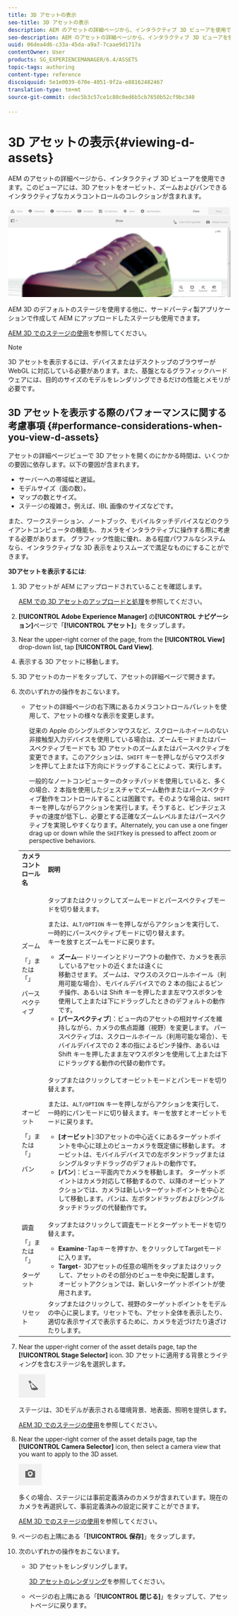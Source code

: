 ```yaml
---
title: 3D アセットの表示
seo-title: 3D アセットの表示
description: AEM のアセットの詳細ページから、インタラクティブ 3D ビューアを使用できます。このビューアには、3D アセットをオービット、ズームおよびパンできるインタラクティブなカメラコントロールのコレクションが含まれます。
seo-description: AEM のアセットの詳細ページから、インタラクティブ 3D ビューアを使用できます。このビューアには、3D アセットをオービット、ズームおよびパンできるインタラクティブなカメラコントロールのコレクションが含まれます。
uuid: 06dea4d6-c33a-45da-a9a7-7caae9d1717a
contentOwner: User
products: SG_EXPERIENCEMANAGER/6.4/ASSETS
topic-tags: authoring
content-type: reference
discoiquuid: 5e1e0039-670e-4051-9f2a-e88162482467
translation-type: tm+mt
source-git-commit: cdec5b3c57ce1c80c0ed6b5cb7650b52cf9bc340

---
```



# 3D アセットの表示{#viewing-d-assets}

AEM のアセットの詳細ページから、インタラクティブ 3D ビューアを使用できます。このビューアには、3D アセットをオービット、ズームおよびパンできるインタラクティブなカメラコントロールのコレクションが含まれます。

![chlimage_1-16](assets/chlimage_1-16.png)

AEM 3D のデフォルトのステージを使用する他に、サードパーティ製アプリケーションで作成して AEM にアップロードしたステージも使用できます。

[AEM 3D でのステージの使用](/help/sites-classic-ui-authoring/classicui-stages-aem3d.md)を参照してください。

>[!NOTE]
>
>3D アセットを表示するには、デバイスまたはデスクトップのブラウザーが WebGL に対応している必要があります。また、基盤となるグラフィックハードウェアには、目的のサイズのモデルをレンダリングできるだけの性能とメモリが必要です。

## 3D アセットを表示する際のパフォーマンスに関する考慮事項 {#performance-considerations-when-you-view-d-assets}

アセットの詳細ページビューで 3D アセットを開くのにかかる時間は、いくつかの要因に依存します。以下の要因が含まれます。

* サーバーへの帯域幅と遅延。
* モデルサイズ（面の数）。
* マップの数とサイズ。
* ステージの複雑さ。例えば、IBL 画像のサイズなどです。

また、ワークステーション、ノートブック、モバイルタッチデバイスなどのクライアントコンピュータの機能も、カメラをインタラクティブに操作する際に考慮する必要があります。 グラフィック性能に優れ、ある程度パワフルなシステムなら、インタラクティブな 3D 表示をよりスムーズで満足なものにすることができます。

**3Dアセットを表示するには**:

1. 3D アセットが AEM にアップロードされていることを確認します。

   [AEM での 3D アセットのアップロードと処理](/help/sites-classic-ui-authoring/classicui-upload-proc-3d.md)を参照してください。
1. **[!UICONTROL Adobe Experience Manager]** の&#x200B;**[!UICONTROL ナビゲーション]**&#x200B;ページで「**[!UICONTROL アセット]**」をタップします。
1. Near the upper-right corner of the page, from the **[!UICONTROL View]** drop-down list, tap **[!UICONTROL Card View]**.

1. 表示する 3D アセットに移動します。
1. 3D アセットのカードをタップして、アセットの詳細ページで開きます。

1. 次のいずれかの操作をおこないます。

   * アセットの詳細ページの右下隅にあるカメラコントロールパレットを使用して、アセットの様々な表示を変更します。

      従来の Apple のシングルボタンマウスなど、スクロールホイールのない非接触型入力デバイスを使用している場合は、ズームモードまたはパースペクティブモードでも 3D アセットのズームまたはパースペクティブを変更できます。このアクションは、`SHIFT` キーを押しながらマウスボタンを押して上または下方向にドラッグすることによって、実行します。

      一般的なノートコンピューターのタッチパッドを使用していると、多くの場合、2 本指を使用したジェスチャでズーム動作またはパースペクティブ動作をコントロールすることは困難です。そのような場合は、`SHIFT` キーを押しながらアクションを実行します。そうすると、ピンチジェスチャの速度が低下し、必要とする正確なズームレベルまたはパースペクティブを実現しやすくなります。Alternately, you can use a one finger drag up or down while the `SHIFT`key is pressed to affect zoom or perspective behaviors.
   <table> 
    <tbody> 
      <tr> 
      <td><strong>カメラコントロール名</strong><br /> </td> 
      <td><strong>説明</strong></td> 
      </tr> 
      <tr> 
      <td><p>ズーム</p> <p>「」または「」</p> <p>パースペクティブ</p> </td> 
      <td><p>タップまたはクリックしてズームモードとパースペクティブモードを切り替えます。</p> <p>または、<code>ALT/OPTION</code> キーを押しながらアクションを実行して、一時的にパースペクティブモードに切り替えます。<br />キーを放すとズームモードに戻ります。</p> 
        <ul> 
        <li><strong>ズーム</strong>— ドリーインとドリーアウトの動作で、カメラを表示しているアセットの近くまたは遠くに<br /> 移動させます。 ズームは、マウスのスクロールホイール（利用可能な場合）、モバイルデバイスでの 2 本の指によるピンチ操作、あるいは Shift キーを押したまま左マウスボタンを使用して上または下にドラッグしたときのデフォルトの動作です。</li> 
        <li><strong>[パースペクティブ</strong>]：ビュー内のアセットの相対サイズを維持しながら、カメラの焦点距離（視野）を変更します。 パースペクティブは、スクロールホイール（利用可能な場合）、モバイルデバイスでの 2 本の指によるピンチ操作、あるいは Shift キーを押したまま左マウスボタンを使用して上または下にドラッグする動作の代替の動作です。</li> 
        </ul> </td> 
      </tr> 
      <tr> 
      <td><p>オービット</p> <p>「」または「」</p> <p>パン</p> </td> 
      <td><p>タップまたはクリックしてオービットモードとパンモードを切り替えます。</p> <p>または、<code>ALT/OPTION</code> キーを押しながらアクションを実行して、一時的にパンモードに切り替えます。キーを放すとオービットモードに戻ります。</p> 
        <ul> 
        <li><strong>[オービット</strong>]:3Dアセットの中心近くにあるターゲットポイントを中心に球上のビューカメラを既定値に移動します。 オービットは、モバイルデバイスでの左ボタンドラッグまたはシングルタッチドラッグのデフォルトの動作です。</li> 
        <li><strong>[パン</strong>]：ビュー平面内でカメラを移動します。 ターゲットポイントはカメラ対応して移動するので、以降のオービットアクションでは、カメラは新しいターゲットポイントを中心として移動します。パンは、左ボタンドラッグおよびシングルタッチドラッグの代替動作です。</li> 
        </ul> </td> 
      </tr> 
      <tr> 
      <td><p>調査</p> <p>「」または「」</p> <p>ターゲット</p> </td> 
      <td><p>タップまたはクリックして調査モードとターゲットモードを切り替えます。</p> 
        <ul> 
        <li><strong>Examine</strong>-Tapキーを押すか、をクリックしてTargetモードに入ります。</li> 
        <li><strong>Target</strong>- 3Dアセットの任意の場所をタップまたはクリックして、アセットのその部分のビューを中央に配置します。<br />オービットアクションでは、新しいターゲットポイントが使用されます。</li> 
        </ul> </td> 
      </tr> 
      <tr> 
      <td>リセット</td> 
      <td>タップまたはクリックして、視野のターゲットポイントをモデルの中心に戻します。リセットでも、アセット全体を表示したり、適切な表示サイズで表示するために、カメラを近づけたり遠ざけたりします。<br /></td> 
      </tr> 
    </tbody> 
    </table>

1. Near the upper-right corner of the asset details page, tap the **[!UICONTROL Stage Selector]** icon. 3D アセットに適用する背景とライティングを含むステージ名を選択します。

   ![](do-not-localize/chlimage_1-2.png)

   ステージは、3Dモデルが表示される環境背景、地表面、照明を提供します。

   [AEM 3D でのステージの使用](/help/sites-classic-ui-authoring/classicui-stages-aem3d.md)を参照してください。

1. Near the upper-right corner of the asset details page, tap the **[!UICONTROL Camera Selector]** icon, then select a camera view that you want to apply to the 3D asset.

   ![](do-not-localize/chlimage_1-3.png)

   多くの場合、ステージには事前定義済みのカメラが含まれています。現在のカメラを再選択して、事前定義済みの設定に戻すことができます。

   [AEM 3D でのステージの使用](/help/sites-classic-ui-authoring/classicui-stages-aem3d.md)を参照してください。

1. ページの右上隅にある「**[!UICONTROL 保存]**」をタップします。
1. 次のいずれかの操作をおこないます。

   * 3D アセットをレンダリングします。

      [3D アセットのレンダリング](/help/sites-classic-ui-authoring/classicui-rendering-3d.md)を参照してください。

   * ページの右上隅にある「**[!UICONTROL 閉じる]**」をタップして、アセットページに戻ります。

